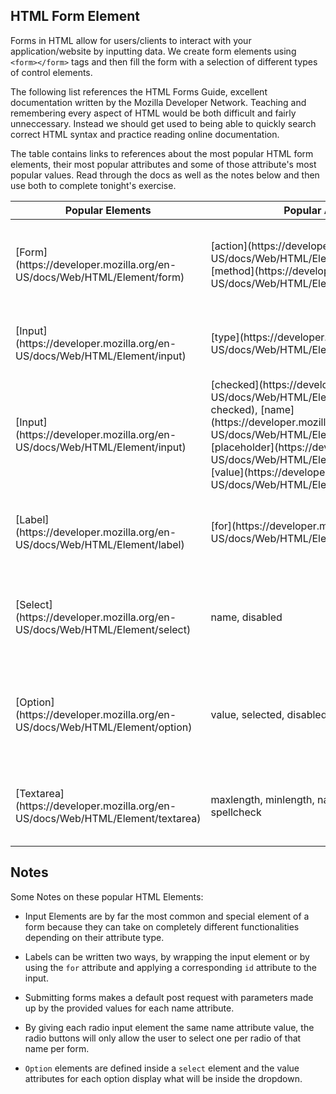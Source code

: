 ## HTML Form Element

Forms in HTML allow for users/clients to interact with your application/website by inputting data. We create form elements using `<form></form>` tags and then fill the form with a selection of different types of control elements.

The following list references the HTML Forms Guide, excellent documentation written by the Mozilla Developer Network. Teaching and remembering every aspect of HTML would be both difficult and fairly unneccessary. Instead we should get used to being able to quickly search correct HTML syntax and practice reading online documentation.

The table contains links to references about the most popular HTML form elements, their most popular attributes and some of those attribute's most popular values. Read through the docs as well as the notes below and then use both to complete tonight's exercise.

<table>

<thead>

<tr>

<th>Popular Elements</th>

<th>Popular Attributes</th>

<th>Popular Values</th>

</tr>

</thead>

<tbody>

<tr>

<td>[Form](https://developer.mozilla.org/en-US/docs/Web/HTML/Element/form)</td>

<td>[action](https://developer.mozilla.org/en-US/docs/Web/HTML/Element/form#attr-action), [method](https://developer.mozilla.org/en-US/docs/Web/HTML/Element/form#attr-method)</td>

<td>Action takes a URI like "/example.com" and Method takes a HTTP request method of either "GET" or "POST."</td>

</tr>

<tr>

<td>[Input](https://developer.mozilla.org/en-US/docs/Web/HTML/Element/input)</td>

<td>[type](https://developer.mozilla.org/en-US/docs/Web/HTML/Element/input#attr-type)</td>

<td>button, checkbox, color, date, email, hidden, number, password, radio, search, url</td>

</tr>

<tr>

<td>[Input](https://developer.mozilla.org/en-US/docs/Web/HTML/Element/input)</td>

<td>[checked](https://developer.mozilla.org/en-US/docs/Web/HTML/Element/input#attr-checked), [name](https://developer.mozilla.org/en-US/docs/Web/HTML/Element/input#attr-name), [placeholder](https://developer.mozilla.org/en-US/docs/Web/HTML/Element/input#placeholder), [value](https://developer.mozilla.org/en-US/docs/Web/HTML/Element/input#value)</td>

<td>These values depend on the attribute but are usually just "Text." Checked is either "true" or "false."</td>

</tr>

<tr>

<td>[Label](https://developer.mozilla.org/en-US/docs/Web/HTML/Element/label)</td>

<td>[for](https://developer.mozilla.org/en-US/docs/Web/HTML/Element/label#for)</td>

<td>The for attribute takes text corresponding to the id attribute of the element being labeled.</td>

</tr>

<tr>

<td>[Select](https://developer.mozilla.org/en-US/docs/Web/HTML/Element/select)</td>

<td>name, disabled</td>

<td>These values depend on the attribute but are usually just "Text." Disabled is either "true" or "false."</td>

</tr>

<tr>

<td>[Option](https://developer.mozilla.org/en-US/docs/Web/HTML/Element/option)</td>

<td>value, selected, disabled</td>

<td>These values depend on the attribute but are usually just "Text." Disabled/Selected is either "true" or "false."</td>

</tr>

<tr>

<td>[Textarea](https://developer.mozilla.org/en-US/docs/Web/HTML/Element/textarea)</td>

<td>maxlength, minlength, name, rows, cols, wrap, spellcheck</td>

<td>These values depend on the attribute but are usually just "Text" or numbers like "123."</td>

</tr>

</tbody>

</table>

## Notes

Some Notes on these popular HTML Elements:

*   Input Elements are by far the most common and special element of a form because they can take on completely different functionalities depending on their attribute type.

*   Labels can be written two ways, by wrapping the input element or by using the `for` attribute and applying a corresponding `id` attribute to the input.

*   Submitting forms makes a default post request with parameters made up by the provided values for each name attribute.

*   By giving each radio input element the same name attribute value, the radio buttons will only allow the user to select one per radio of that name per form.

*   `Option` elements are defined inside a `select` element and the value attributes for each option display what will be inside the dropdown.